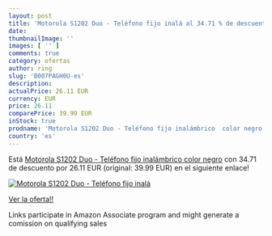 ```yaml
---
layout: post
title: 'Motorola S1202 Duo - Teléfono fijo inalá al 34.71 % de descuento'
date: 
thumbnailImage: ''
images: [ '' ]
comments: true
category: ofertas
author: ring
slug: 'B007PAGH0U-es'
description:
actualPrice: 26.11 EUR
currency: EUR
price: 26.11
comparePrice: 39.99 EUR
inStock: true
prodname: 'Motorola S1202 Duo - Teléfono fijo inalámbrico  color negro'
country: 'es'
---
```


Está [Motorola S1202 Duo - Teléfono fijo inalámbrico  color negro](https://www.amazon.es/dp/B007PAGH0U/?tag=tolees-21) con 34.71 de descuento por 26.11 EUR (original: 39.99 EUR) en el siguiente enlace!

[![Motorola S1202 Duo - Teléfono fijo inalá]()](https://www.amazon.es/dp/B007PAGH0U/?tag=tolees-21)

[Ver la oferta!!](https://www.amazon.es/dp/B007PAGH0U/?tag=tolees-21)

Links participate in Amazon Associate program and might generate a comission on qualifying sales


